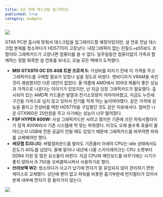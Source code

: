 ```yaml
---
title: 5년 만에 데스크탑 업그레이드
published: true
category: Gadgets
---
```

![](https://lh6.googleusercontent.com/-8dyunZCOHqA/VPEcEdIcIZI/AAAAAAAAHjc/PQ1BqHRaf7Q/w977-h865-no/2015-02-25%2B16.05.44.jpg)

GTA5 PC판 출시에 맞춰서 데스크탑을 업그레이드할 예정이었지만, 설 연휴 전날 데스크탑 본체를 청소하다가 HD5770이 고장났다. 내장그래픽이 없는 린필드+p55보드 조합이라 그래픽카드가 고장나면 컴퓨터를 쓸 수 없다. 일주일동안 컴퓨터없이 가족과 함께하는 정말 화목한 설 연휴를 보내고, 오늘 모든 택배가 도착했다.

- **MSI GTX970 OC D5 4GB 트윈 프로져 5:** 가성비를 따지기 전에 이 가격을 주고 그래픽카드를 구매할 필요가 있었나 싶을 정도로 비쌌다. 엔비디아가 VRAM을 속인 것이 괘씸했지만 다른 대안이 없었다. 올 여름에 AMD에서 300대 제품이 좋은 성능과 가격으로 나온다는 이야기가 있었지만, 난 지금 당장 그래픽카드가 필요했다. 출시되어 있는 AMD쪽 카드들은 발열과 전기소모량이 어마어마했고, 지금도 누진세 구간을 가까스로 넘지 않고 있어서 전기를 적게 먹는 놈이여야했다. 같은 가격에 성능을 줄이고 전성비를 택한 HD5770을 구입했던 것도 같은 이유에서다. 얼마전 나온 GTX960은 25만원을 주고 사기에는 성능이 너무 떨어졌다.
- **FSP HYPER 600W:** 사실 그래픽카드만 사려고 했지만 기존에 쓰던 파워서플라이가 정격 400W라서 기존 시스템에 딱 맞는 파워였다. 이것도 오래 쓸수록 효율이 줄어드는지 USB에 전원 공급이 안될 때도 있었기 때문에 그래픽카드를 바꾸려면 파워를 교체해야만 했다.
- **써모랩 트리니티:** 써멀컴파운드를 발라도 기존쿨러 아래의 CPU는 idle 상태에서도 온도가 40도를 넘었다. 올해 말이나 내년에 나올 스카이레이크는 CPU 소켓부터 DDR4 지원 등 많은 요소들이 바뀐다. 지금 CPU와 메인보드를 바꾸기에는 시기가 좋지 않아서 i5 750을 오버클럭시켜서 사용하기로 했다.
- **브라보텍 W2:** 청소하다가 사고가 났기에 먼지가 잘 유입되지 않아 관리하기 편한 케이스로 교체했다. 상단에 팬이 없고 파워를 비롯한 흡기부분에 먼지필터가 있어서 본체 내부에 먼지가 잘 들어가지 않는다.

![](https://lh4.googleusercontent.com/-fdUwneDIADA/VPEcHTjZUaI/AAAAAAAAHk4/-9jbpC3Y7rQ/w1153-h865-no/2015-02-25%2B23.00.16%2BHDR.jpg)
